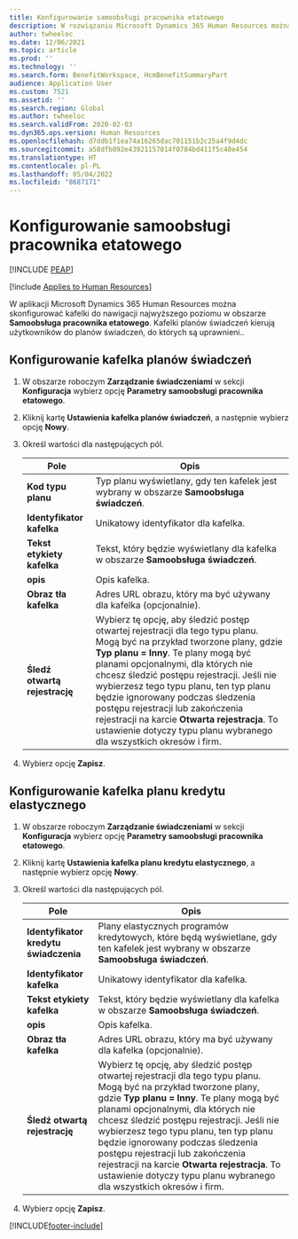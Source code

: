 ```yaml
---
title: Konfigurowanie samoobsługi pracownika etatowego
description: W rozwiązaniu Microsoft Dynamics 365 Human Resources można skonfigurować kafelki do nawigacji najwyższego poziomu w obszarze Samoobsługa pracownika etatowego.
author: twheeloc
ms.date: 12/06/2021
ms.topic: article
ms.prod: ''
ms.technology: ''
ms.search.form: BenefitWorkspace, HcmBenefitSummaryPart
audience: Application User
ms.custom: 7521
ms.assetid: ''
ms.search.region: Global
ms.author: twheeloc
ms.search.validFrom: 2020-02-03
ms.dyn365.ops.version: Human Resources
ms.openlocfilehash: d7ddb1f1ea74a16265dac701151b2c25a4f9d4dc
ms.sourcegitcommit: a58dfb892e43921157014f0784bd411f5c40e454
ms.translationtype: HT
ms.contentlocale: pl-PL
ms.lasthandoff: 05/04/2022
ms.locfileid: "8687171"
---
```

# <a name="configure-employee-self-service"></a>Konfigurowanie samoobsługi pracownika etatowego


[!INCLUDE [PEAP](../includes/peap-2.md)]

[!include [Applies to Human Resources](../includes/applies-to-hr.md)]

W aplikacji Microsoft Dynamics 365 Human Resources można skonfigurować kafelki do nawigacji najwyższego poziomu w obszarze **Samoobsługa pracownika etatowego**. Kafelki planów świadczeń kierują użytkowników do planów świadczeń, do których są uprawnieni..

## <a name="set-up-a-benefit-plans-tile"></a>Konfigurowanie kafelka planów świadczeń

1. W obszarze roboczym **Zarządzanie świadczeniami** w sekcji **Konfiguracja** wybierz opcję **Parametry samoobsługi pracownika etatowego**.

2. Kliknij kartę **Ustawienia kafelka planów świadczeń**, a następnie wybierz opcję **Nowy**.

3. Określ wartości dla następujących pól.

   | Pole | Opis |
   | --- | --- |
   | **Kod typu planu** | Typ planu wyświetlany, gdy ten kafelek jest wybrany w obszarze **Samoobsługa świadczeń**. |
   | **Identyfikator kafelka** | Unikatowy identyfikator dla kafelka. |
   | **Tekst etykiety kafelka** | Tekst, który będzie wyświetlany dla kafelka w obszarze **Samoobsługa świadczeń**. |
   | **opis** | Opis kafelka. |
   | **Obraz tła kafelka** | Adres URL obrazu, który ma być używany dla kafelka (opcjonalnie). |
   | **Śledź otwartą rejestrację** | Wybierz tę opcję, aby śledzić postęp otwartej rejestracji dla tego typu planu. Mogą być na przykład tworzone plany, gdzie **Typ planu = Inny**. Te plany mogą być planami opcjonalnymi, dla których nie chcesz śledzić postępu rejestracji. Jeśli nie wybierzesz tego typu planu, ten typ planu będzie ignorowany podczas śledzenia postępu rejestracji lub zakończenia rejestracji na karcie **Otwarta rejestracja**. To ustawienie dotyczy typu planu wybranego dla wszystkich okresów i firm. |

4. Wybierz opcję **Zapisz**.

## <a name="set-up-a-flex-credit-plan-tile"></a>Konfigurowanie kafelka planu kredytu elastycznego

1. W obszarze roboczym **Zarządzanie świadczeniami** w sekcji **Konfiguracja** wybierz opcję **Parametry samoobsługi pracownika etatowego**.

2. Kliknij kartę **Ustawienia kafelka planu kredytu elastycznego**, a następnie wybierz opcję **Nowy**.

3. Określ wartości dla następujących pól.

   | Pole | Opis |
   | --- | --- |
   | **Identyfikator kredytu świadczenia** | Plany elastycznych programów kredytowych, które będą wyświetlane, gdy ten kafelek jest wybrany w obszarze **Samoobsługa świadczeń**. |
   | **Identyfikator kafelka** | Unikatowy identyfikator dla kafelka. |
   | **Tekst etykiety kafelka** | Tekst, który będzie wyświetlany dla kafelka w obszarze **Samoobsługa świadczeń**. |
   | **opis** | Opis kafelka. |
   | **Obraz tła kafelka** | Adres URL obrazu, który ma być używany dla kafelka (opcjonalnie). |
   | **Śledź otwartą rejestrację** | Wybierz tę opcję, aby śledzić postęp otwartej rejestracji dla tego typu planu. Mogą być na przykład tworzone plany, gdzie **Typ planu = Inny**. Te plany mogą być planami opcjonalnymi, dla których nie chcesz śledzić postępu rejestracji. Jeśli nie wybierzesz tego typu planu, ten typ planu będzie ignorowany podczas śledzenia postępu rejestracji lub zakończenia rejestracji na karcie **Otwarta rejestracja**. To ustawienie dotyczy typu planu wybranego dla wszystkich okresów i firm. |

4. Wybierz opcję **Zapisz**.


[!INCLUDE[footer-include](../includes/footer-banner.md)]
